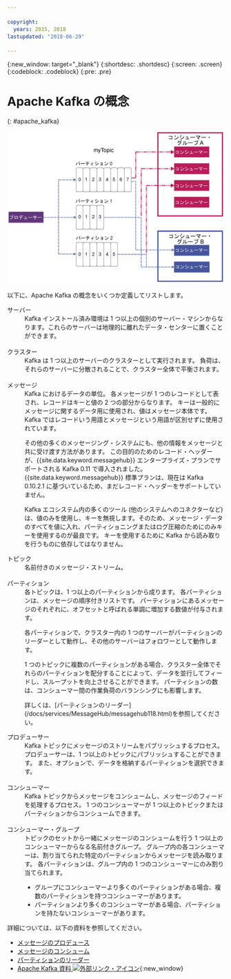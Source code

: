 ```yaml
---

copyright:
  years: 2015, 2018
lastupdated: "2018-06-29"

---
```


{:new_window: target="_blank"}
{:shortdesc: .shortdesc}
{:screen: .screen}
{:codeblock: .codeblock}
{:pre: .pre}

# Apache Kafka の概念
{: #apache_kafka}

![Kafka アーキテクチャー図。](kafka_overview.png "Kafka アーキテクチャーを示す図。プロデューサーは Kafka トピックを 3 つのパーティションを介してメッセージを配信していて、それらのメッセージはコンシューマーによってサブスクライブされています。")


以下に、Apache Kafka の概念をいくつか定義してリストします。

<dl>
<dt>サーバー</dt>
<dd>Kafka インストール済み環境は 1 つ以上の個別のサーバー・マシンからなります。これらのサーバーは地理的に離れたデータ・センターに置くことができます。
</dd>
<br/>
<dt>クラスター</dt>
<dd>Kafka は 1 つ以上のサーバーのクラスターとして実行されます。 負荷は、それらのサーバーに分散されることで、クラスター全体で平衡されます。</dd>
<br/>
<dt>メッセージ</dt>
<dd>Kafka におけるデータの単位。 各メッセージが 1 つのレコードとして表され、レコードはキーと値の 2 つの部分からなります。 キーは一般的にメッセージに関するデータ用に使用され、値はメッセージ本体です。 Kafka ではレコードいう用語とメッセージという用語が区別せずに使用されています。 

<p>その他の多くのメッセージング・システムにも、他の情報をメッセージと共に受け渡す方法があります。 この目的のためのレコード・ヘッダーが、{{site.data.keyword.messagehub}} エンタープライズ・プランでサポートされる Kafka 0.11 で導入されました。{{site.data.keyword.messagehub}} 標準プランは、現在は Kafka 0.10.2.1 に基づいているため、まだレコード・ヘッダーをサポートしていません。 </p> 

<p>Kafka エコシステム内の多くのツール (他のシステムへのコネクターなど) は、値のみを使用し、キーを無視します。そのため、メッセージ・データのすべてを値に入れ、パーティショニングまたはログ圧縮のためにのみキーを使用するのが最良です。 キーを使用するために Kafka から読み取りを行うものに依存してはなりません。</p>   </dd>
<dt>トピック</dt>
<dd>名前付きのメッセージ・ストリーム。</dd>
<br/>
<dt>パーティション</dt>
<dd>各トピックは、1 つ以上のパーティションから成ります。 各パーティションは、メッセージの順序付きリストです。 パーティションにあるメッセージのそれぞれに、オフセットと呼ばれる単調に増加する数値が付与されます。 
<p>各パーティションで、クラスター内の 1 つのサーバーがパーティションのリーダーとして動作し、その他のサーバーはフォロワーとして動作します。<p>
<p>1 つのトピックに複数のパーティションがある場合、クラスター全体でそれらのパーティションを配分することによって、データを並行してフィードし、スループットを向上させることができます。 パーティションの数は、コンシューマー間の作業負荷のバランシングにも影響します。</p>
<p>詳しくは、[パーティションのリーダー](/docs/services/MessageHub/messagehub118.html)を参照してください。</dd>
<dt>プロデューサー</dt>
<dd>Kafka トピックにメッセージのストリームをパブリッシュするプロセス。 プロデューサーは、1 つ以上のトピックにパブリッシュすることができます。
また、オプションで、データを格納するパーティションを選択できます。<br/></dd>
<br/>
<dt>コンシューマー </dt>
<dd>Kafka トピックからメッセージをコンシュームし、メッセージのフィードを処理するプロセス。 1 つのコンシューマーが 1 つ以上のトピックまたはパーティションからコンシュームできます。</dd>
<br/>
<dt>コンシューマー・グループ</dt>
<dd>トピックのセットから一緒にメッセージのコンシュームを行う 1 つ以上のコンシューマーからなる名前付きグループ。 グループ内の各コンシューマーは、割り当てられた特定のパーティションからメッセージを読み取ります。 各パーティションは、グループ内の 1 つのコンシューマーにのみ割り当てられます。
<ul>
<li>グループにコンシューマーより多くのパーティションがある場合、複数のパーティションを持つコンシューマーがあります。</li>
<li>パーティションより多くのコンシューマーがある場合、パーティションを持たないコンシューマーがあります。</li>
</ul>
</dd>
</dl>

詳細については、以下の資料を参照してください。
- [メッセージのプロデュース](/docs/services/MessageHub/messagehub112.html)
- [メッセージのコンシューム](/docs/services/MessageHub/messagehub114.html) 
- [パーティションのリーダー](/docs/services/MessageHub/messagehub118.html) 
- [Apache Kafka 資料 ![外部リンク・アイコン](../../icons/launch-glyph.svg "外部リンク・アイコン")](http://kafka.apache.org/documentation.html){:new_window} 


<!-- 27/06/18 Karen: removing - suggestion from James

## Message Hub plans
{{site.data.keyword.messagehub}} is available as two different plans depending on your requirements: Standard and Enterprise.

* Choose the Standard plan if you want event ingest and distribution capabilities, where you pay for what you use and share infrastructure with others.
* Choose the Enterprise plan if data isolation, guaranteed performance, and increased retention are important considerations. 

For more information, see [Choosing your plan](/docs/services/MessageHub/messagehub085.html).
-->



